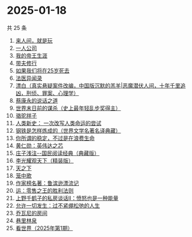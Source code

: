 # 2025-01-18

共 25 条

<!-- BEGIN WEREAD -->
<!-- 最后更新时间 2025-01-18 05:12:42 +0800 -->
1. [来人间，就是玩](https://weread.qq.com/web/bookDetail/a35324f0813ab9994g0118a1)
1. [一人公司](https://weread.qq.com/web/bookDetail/ea432780813ab9717g010b08)
1. [我的帝王生涯](https://weread.qq.com/web/bookDetail/06232720527f59062659d13)
1. [带夫修行](https://weread.qq.com/web/bookDetail/8af323d0813ab8a7dg019b10)
1. [如果我们将在25岁死去](https://weread.qq.com/web/bookDetail/ca732b70813ab99c5g019402)
1. [法医异闻录](https://weread.qq.com/web/bookDetail/95632100813ab9974g01011d)
1. [漂白（真实悬疑案件改编，中国版沉默的羔羊|恶魔潜伏人间，十年千里追凶，刑侦、罪案、心理学）](https://weread.qq.com/web/bookDetail/f0332010813ab7169g0155ca)
1. [蔡康永的说话之道](https://weread.qq.com/web/bookDetail/568324d0813ab9955g01694d)
1. [世界末日前的谋杀（史上最年轻乱步奖得主）](https://weread.qq.com/web/bookDetail/ea1321e0813ab9883g0121b1)
1. [骆驼祥子](https://weread.qq.com/web/bookDetail/fd1328207268785dfd1479d)
1. [人类新史： 一次改写人类命运的尝试](https://weread.qq.com/web/bookDetail/87e32110813ab9992g01960d)
1. [钢铁是怎样炼成的（世界文学名著名译典藏）](https://weread.qq.com/web/bookDetail/5f432de07183b70e5f4e453)
1. [你所谓的稳定，不过是在浪费生命](https://weread.qq.com/web/bookDetail/30132f00729aa62c30108db)
1. [黄仁勋：英伟达之芯](https://weread.qq.com/web/bookDetail/47a32050813ab98e3g013257)
1. [庄子浅注--国民阅读经典（典藏版）](https://weread.qq.com/web/bookDetail/e5e32be0813ab9742g0138bd)
1. [李光耀观天下（精装版）](https://weread.qq.com/web/bookDetail/63c32e90813ab844ag014d47)
1. [天之下](https://weread.qq.com/web/bookDetail/4de326a0721770aa4de95f4)
1. [笼中歌](https://weread.qq.com/web/bookDetail/b5d32f90813ab9902g0126c9)
1. [作家榜名著：鲁滨逊漂流记](https://weread.qq.com/web/bookDetail/96e32fb071800cda96e4677)
1. [运：零售之王的胜利法则](https://weread.qq.com/web/bookDetail/1a832f30813ab9941g012c03)
1. [上野千鹤子的私房谈话II：愤怒也是一种能量](https://weread.qq.com/web/bookDetail/ca832610813ab98f7g015f43)
1. [允许一切发生：过不紧绷松弛的人生](https://weread.qq.com/web/bookDetail/c2732120813ab7d2dg016e59)
1. [乔瓦尼的房间](https://weread.qq.com/web/bookDetail/8ed32d90813ab9950g0163db)
1. [巷里林泉](https://weread.qq.com/web/bookDetail/8d232340813ab9595g01710b)
1. [看世界（2025年第1期）](https://weread.qq.com/web/bookDetail/17b325b0813ab99b3g0114ef)
<!-- END WEREAD -->